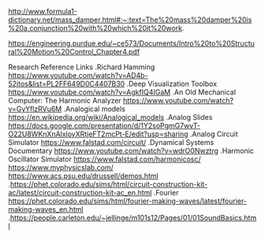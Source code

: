 http://www.formula1-dictionary.net/mass_damper.html#:~:text=The%20mass%20damper%20is%20a,conjunction%20with%20which%20it%20work.


https://engineering.purdue.edu/~ce573/Documents/Intro%20to%20Structural%20Motion%20Control_Chapter4.pdf



Research Reference Links
.Richard Hamming https://www.youtube.com/watch?v=AD4b-52jtos&list=PL2FF649D0C4407B30
.Deep Visualization Toolbox https://www.youtube.com/watch?v=AgkfIQ4IGaM
.An Old Mechanical Computer: The Harmonic Analyzer https://www.youtube.com/watch?v=GyYflzRVu6M
.Analogical models https://en.wikipedia.org/wiki/Analogical_models
.Analog Slides https://docs.google.com/presentation/d/1Y2soPgmG7wvT-O22U8WKnXnAlxlovXRtjeFT2mcPt-E/edit?usp=sharing
.Analog Circuit Simulator https://www.falstad.com/circuit/
.Dynamical Systems Documentary https://www.youtube.com/watch?v=wdrO0Nwztrg
.Harmonic Oscillator Simulator https://www.falstad.com/harmonicosc/ https://www.myphysicslab.com/ https://www.acs.psu.edu/drussell/demos.html .https://phet.colorado.edu/sims/html/circuit-construction-kit-ac/latest/circuit-construction-kit-ac_en.html
.Fourier https://phet.colorado.edu/sims/html/fourier-making-waves/latest/fourier-making-waves_en.html
.https://people.carleton.edu/~jellinge/m101s12/Pages/01/01SoundBasics.html
